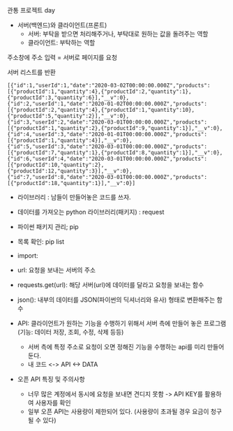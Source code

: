 관통 프로젝트 day

- 서버(백엔드)와 클라이언트(프론트)
  - 서버: 부탁을 받으면 처리해주거나, 부탁대로 원하는 값을 돌려주는 역할
  - 클라이언트: 부탁하는 역할
 
주소창에 주소 입력 = 서버로 페이지를 요청

서버 리스트를 반환
```
[{"id":1,"userId":1,"date":"2020-03-02T00:00:00.000Z","products":[{"productId":1,"quantity":4},{"productId":2,"quantity":1},{"productId":3,"quantity":6}],"__v":0},{"id":2,"userId":1,"date":"2020-01-02T00:00:00.000Z","products":[{"productId":2,"quantity":4},{"productId":1,"quantity":10},{"productId":5,"quantity":2}],"__v":0},{"id":3,"userId":2,"date":"2020-03-01T00:00:00.000Z","products":[{"productId":1,"quantity":2},{"productId":9,"quantity":1}],"__v":0},{"id":4,"userId":3,"date":"2020-01-01T00:00:00.000Z","products":[{"productId":1,"quantity":4}],"__v":0},{"id":5,"userId":3,"date":"2020-03-01T00:00:00.000Z","products":[{"productId":7,"quantity":1},{"productId":8,"quantity":1}],"__v":0},{"id":6,"userId":4,"date":"2020-03-01T00:00:00.000Z","products":[{"productId":10,"quantity":2},{"productId":12,"quantity":3}],"__v":0},{"id":7,"userId":8,"date":"2020-03-01T00:00:00.000Z","products":[{"productId":18,"quantity":1}],"__v":0}]
```

- 라이브러리 : 남들이 만들어놓은 코드를 쓰자.
- 데이터를 가져오는 python 라이브러리(패키지) : request
- 파이썬 패키지 관리; pip
- 목록 확인: pip list
- import:

- url: 요청을 보내는 서버의 주소
- requests.get(url): 해당 서버(url)에 데이터를 달라고 요청을 보내는 함수
- json(): 내부의 데이터를 JSON(파이썬의 딕셔너리와 유사) 형태로 변환해주는 함수

- API: 클라이언트가 원하는 기능을 수행하기 위해서 서버 측에 만들어 놓은 프로그램(기능: 데이터 저장, 조회, 수정, 삭제 등등)
  - 서버 측에 특정 주소로 요청이 오면 정해진 기능을 수행하는 api를 미리 만들어 둔다.
  - 내 코드 <-> API <-> DATA
 
- 오픈 API 특징 및 주의사항
  - 너무 많은 계정에서 동시에 요청을 보내면 견디지 못함 -> API KEY를 활용하여 사용자를 확인
  - 일부 오픈 API는 사용량이 제한되어 있다. (사용량이 초과될 경우 요금이 청구될 수 있다)
